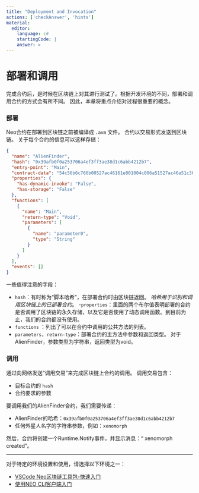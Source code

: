 ```yaml
---
title: "Deployment and Invocation"
actions: ['checkAnswer', 'hints']
material: 
  editor:
    language: c#
    startingCode: |
    answer: > 
---
```


# 部署和调用

完成合约后，是时候在区块链上对其进行测试了。根据开发环境的不同，部署和调用合约的方式会有所不同。 因此，本章将重点介绍对过程很重要的概念。

### 部署

Neo合约在部署到区块链之前被编译成 `.avm` 文件。 合约以交易形式发送到区块链。 关于每个合约的信息可以这样存储：

```json
{
  "name": "AlienFinder",
  "hash": "0x39afb0f0a253706a4ef3ff3ae38d1c6abb4212b7",
  "entry-point": "Main",
  "contract-data": "54c56b6c766b00527ac46161e001004c006a51527ac46a51c361e001016e006a52527ac46152c5766a52c3007cc4766a00c3517cc46a53527ac452c576006a00c3c47651086372656174656421c46168040507921661616c756652c56b61616804a230d2106a00527ac46a00c3616804a1696268616804359b68de6a51527ac46203006a51c3616c756652c56b6c766b00527ac4616a00c30400e1f505976a51527ac46203006a51c3616c7566",
  "properties": {
    "has-dynamic-invoke": "False",
    "has-storage": "False"
  },
  "functions": [
    {
      "name": "Main",
      "return-type": "Void",
      "parameters": [
        {
          "name": "parameter0",
          "type": "String"
        }
      ]
    }
  ],
  "events": []
}
```

一些值得注意的字段：
- `hash`：有时称为“脚本哈希”，在部署合约时由区块链返回。 *哈希用于识别和调用区块链上的已部署合约*。
-`properties`：里面的两个布尔值表明部署的合约是否调用了区块链的永久存储，以及它是否使用了动态调用函数。到目前为止，我们的合约都没有使用。
-  `functions` ：列出了可以在合约中调用的公共方法的列表。
- `parameters`，`return-type`：部署合约的主方法中参数和返回类型。 对于AlienFinder，参数类型为字符串，返回类型为void。


### 调用

通过向网络发送“调用交易”来完成区块链上合约的调用。 调用交易包含：
- 目标合约的 `hash` 
- 合约要求的参数

要调用我们的AlienFinder合约，我们需要传递：
- AlienFinder的哈希：`0x39afb0f0a253706a4ef3ff3ae38d1c6abb4212b7`
- 任何外星人名字的字符串参数，例如：`xenomorph`

然后，合约将创建一个Runtime.Notify事件，并显示消息：“ xenomorph created”。

---

对于特定的环境设置和使用，请选择以下环境之一：
- [VSCode Neo区块链工具包-快速入门](https://github.com/neo-project/neo-blockchain-toolkit/blob/master/quickstart.md)
- [使用NEO CLI客户端入门](https://neo-ngd.github.io/NEO-Tutorial/en/9-smartContract/Development_privateChain.html)
